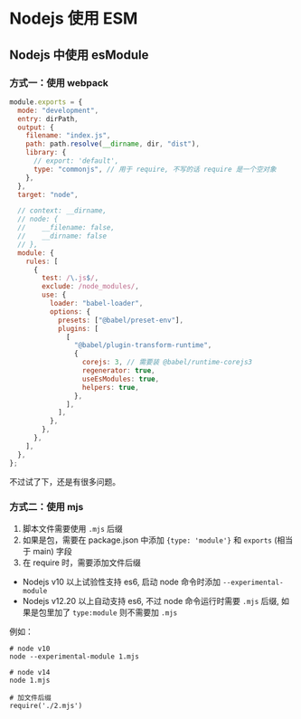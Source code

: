 # Nodejs 使用 ESM

## Nodejs 中使用 esModule

### 方式一：使用 webpack

```js
module.exports = {
  mode: "development",
  entry: dirPath,
  output: {
    filename: "index.js",
    path: path.resolve(__dirname, dir, "dist"),
    library: {
      // export: 'default',
      type: "commonjs", // 用于 require, 不写的话 require 是一个空对象
    },
  },
  target: "node",

  // context: __dirname,
  // node: {
  // 	__filename: false,
  // 	__dirname: false
  // },
  module: {
    rules: [
      {
        test: /\.js$/,
        exclude: /node_modules/,
        use: {
          loader: "babel-loader",
          options: {
            presets: ["@babel/preset-env"],
            plugins: [
              [
                "@babel/plugin-transform-runtime",
                {
                  corejs: 3, // 需要装 @babel/runtime-corejs3
                  regenerator: true,
                  useEsModules: true,
                  helpers: true,
                },
              ],
            ],
          },
        },
      },
    ],
  },
};
```

不过试了下，还是有很多问题。

### 方式二：使用 mjs

1. 脚本文件需要使用 `.mjs` 后缀
2. 如果是包，需要在 package.json 中添加 `{type: 'module'}` 和 `exports` (相当于 main) 字段
3. 在 require 时，需要添加文件后缀

- Nodejs v10 以上试验性支持 es6, 启动 node 命令时添加 `--experimental-module`
- Nodejs v12.20 以上自动支持 es6, 不过 node 命令运行时需要 `.mjs` 后缀, 如果是包里加了 `type:module` 则不需要加 `.mjs`

例如：

```
# node v10
node --experimental-module 1.mjs

# node v14
node 1.mjs

# 加文件后缀
require('./2.mjs')
```
